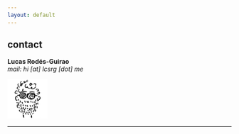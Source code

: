 ```yaml
---
layout: default
---
```


## contact

**Lucas Rodés-Guirao** <br/>
_mail: hi [at] lcsrg [dot] me_ <br/>

<img src="18101289.png" width="90">
<hr>

<a href="{{ site.baseurl }}/index.html"><i class='fa fa-home'></i>
 
